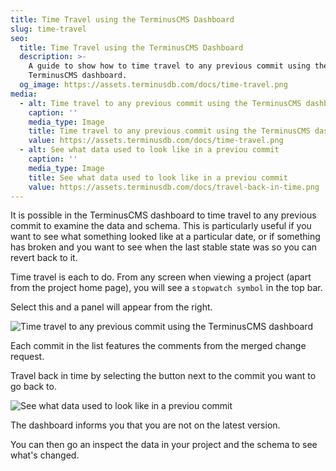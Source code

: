 ```yaml
---
title: Time Travel using the TerminusCMS Dashboard
slug: time-travel
seo:
  title: Time Travel using the TerminusCMS Dashboard
  description: >-
    A guide to show how to time travel to any previous commit using the
    TerminusCMS dashboard.
  og_image: https://assets.terminusdb.com/docs/time-travel.png
media:
  - alt: Time travel to any previous commit using the TerminusCMS dashboard
    caption: ''
    media_type: Image
    title: Time travel to any previous commit using the TerminusCMS dashboard
    value: https://assets.terminusdb.com/docs/time-travel.png
  - alt: See what data used to look like in a previou commit
    caption: ''
    media_type: Image
    title: See what data used to look like in a previou commit
    value: https://assets.terminusdb.com/docs/travel-back-in-time.png
---
```


It is possible in the TerminusCMS dashboard to time travel to any previous commit to examine the data and schema. This is particularly useful if you want to see what something looked like at a particular date, or if something has broken and you want to see when the last stable state was so you can revert back to it.

Time travel is each to do. From any screen when viewing a project (apart from the project home page), you will see a `stopwatch symbol` in the top bar.

Select this and a panel will appear from the right.

![Time travel to any previous commit using the TerminusCMS dashboard](https://assets.terminusdb.com/docs/time-travel.png)

Each commit in the list features the comments from the merged change request.

Travel back in time by selecting the button next to the commit you want to go back to.

![See what data used to look like in a previou commit](https://assets.terminusdb.com/docs/travel-back-in-time.png)

The dashboard informs you that you are not on the latest version.

You can then go an inspect the data in your project and the schema to see what's changed.